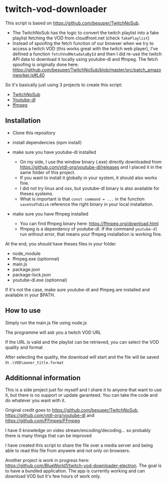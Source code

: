 # twitch-vod-downloader
This script is based on https://github.com/besuper/TwitchNoSub.
-  The TwitchNoSub has the logic to convert the twitch playlist into a fake playlist fetching the VOD from cloudfront.net (check `fakePlaylist`)
-  Instead of spoofing the fetch function of our browser when we try to access a twitch VOD (this works great with the twitch web player), I've defined a function `fetchVodMetadataById` and then I did re-use the twitch API data to download it locally using youtube-dl and ffmpeg.
The fetch spoofing is originally done here: https://github.com/besuper/TwitchNoSub/blob/master/src/patch_amazonworker.js#L40

So it's basically just using 3 projects to create this script: 

- [TwitchNoSub](https://github.com/besuper/TwitchNoSub)
- [Youtube-dl](https://github.com/ytdl-org/youtube-dl)
- [ffmpeg](https://github.com/FFmpeg/FFmpeg)

## Installation
- Clone this repository
- install dependencies (npm install)
- make sure you have youtube-dl installed
  - On my side, I use the window binary (.exe) directly downloaded from https://github.com/ytdl-org/youtube-dl/releases and I placed it in the same folder of this project.
  - If you want to install it globally in your system, it should also works fine.
  - I did not try linux and osx, but youtube-dl binary is also available for theses systems.
  - What is important is that `const command = ...` in the function `saveVodToDisk` reference the right binary in your local installation.

- make sure you have ffmpeg installed
  - You can find ffmpeg binary here: https://ffmpeg.org/download.html
  - ffmpeg is a dependency of youtube-dl. If the command `youtube-dl` run without error, that means your ffmpeg installation is working fine.

At the end, you should have theses files in your folder
- node_module
- ffmpeg.exe (optionnal)
- main.js
- package.json
- package-lock.json
- youtube-dl.exe  (optionnal)

If it's not the case, make sure youtube-dl and ffmpeg are installed and available in your $PATH.

## How to use
Simply run the main.js file using node.js

The programme will ask you a twitch VOD URL

If the URL is valid and the playlist can be retrieved, you can select the VOD quality and format

After selecting the quality, the download will start and the file will be saved in `.\VOD\owner_title.format`

## Additionnal information
This is a side project just for myself and I share it to anyone that want to use it, but there is no support or update garanteed.
You can take the code and do whatever you want with it.

Original credit goes to https://github.com/besuper/TwitchNoSub, https://github.com/ytdl-org/youtube-dl and https://github.com/FFmpeg/FFmpeg

I have 0 knowledge on video stream/encoding/decoding... so probably there is many things that can be improved

I have created this script to share the file over a media server and being able to read this file from anywere and not only on browsers.

Another project is work in progress here: https://github.com/BlueWorld1/twitch-vod-downloader-electron. The goal is to have a bundled application. The app is currently working and can download VOD but it's few hours of work only.
